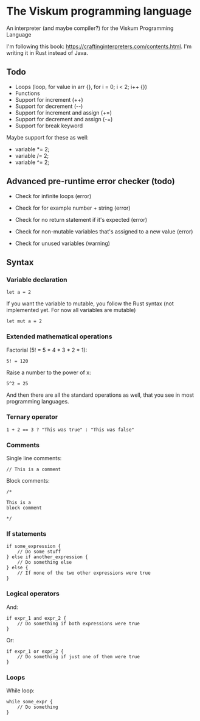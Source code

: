 # The Viskum programming language

An interpreter (and maybe compiler?) for the Viskum Programming Language

I'm following this book: https://craftinginterpreters.com/contents.html. I'm writing it in Rust instead of Java.

## Todo

- Loops (loop, for value in arr {}, for i = 0; i < 2; i++ {})
- Functions
- Support for increment (++)
- Support for decrement (--)
- Support for increment and assign (+=)
- Support for decrement and assign (-=)
- Support for break keyword

Maybe support for these as well:

- variable \*= 2;
- variable /= 2;
- variable ^= 2;

## Advanced pre-runtime error checker (todo)

- Check for infinite loops (error)
- Check for for example number + string (error)
- Check for no return statement if it's expected (error)
- Check for non-mutable variables that's assigned to a new value (error)

- Check for unused variables (warning)

## Syntax

### Variable declaration

```
let a = 2
```

If you want the variable to mutable, you follow the Rust syntax (not implemented yet. For now all variables are mutable)

```
let mut a = 2
```

### Extended mathematical operations

Factorial (5! = 5 \* 4 \* 3 \* 2 \* 1):

```
5! = 120
```

Raise a number to the power of x:

```
5^2 = 25
```

And then there are all the standard operations as well, that you see in most programming languages.

### Ternary operator

```
1 + 2 == 3 ? "This was true" : "This was false"
```

### Comments

Single line comments:

```
// This is a comment
```

Block comments:

```
/*

This is a
block comment

*/
```

### If statements

```
if some_expression {
    // Do some stuff
} else if another_expression {
    // Do something else
} else {
    // If none of the two other expressions were true
}
```

### Logical operators

And:

```
if expr_1 and expr_2 {
    // Do something if both expressions were true
}
```

Or:

```
if expr_1 or expr_2 {
    // Do something if just one of them were true
}
```

### Loops

While loop:

```
while some_expr {
    // Do something
}
```
